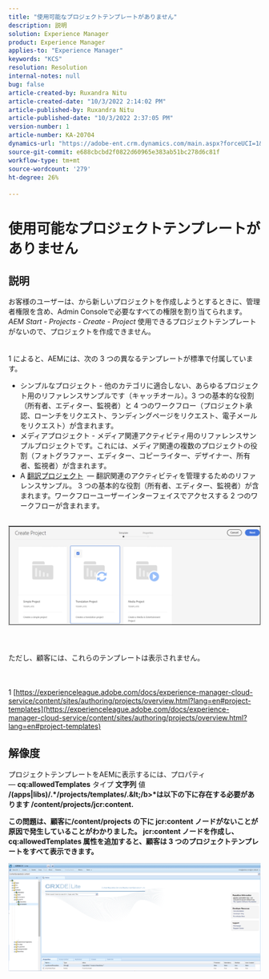 ```yaml
---
title: "使用可能なプロジェクトテンプレートがありません"
description: 説明
solution: Experience Manager
product: Experience Manager
applies-to: "Experience Manager"
keywords: "KCS"
resolution: Resolution
internal-notes: null
bug: false
article-created-by: Ruxandra Nitu
article-created-date: "10/3/2022 2:14:02 PM"
article-published-by: Ruxandra Nitu
article-published-date: "10/3/2022 2:37:05 PM"
version-number: 1
article-number: KA-20704
dynamics-url: "https://adobe-ent.crm.dynamics.com/main.aspx?forceUCI=1&pagetype=entityrecord&etn=knowledgearticle&id=78f9169d-2543-ed11-bba2-0022480866ad"
source-git-commit: e688cbcbd2f0822d60965e383ab51bc278d6c81f
workflow-type: tm+mt
source-wordcount: '279'
ht-degree: 26%

---
```


# 使用可能なプロジェクトテンプレートがありません

## 説明

お客様のユーザーは、から新しいプロジェクトを作成しようとするときに、管理者権限を含め、Admin Consoleで必要なすべての権限を割り当てられます。 *AEM Start - Projects - Create - Project* 使用できるプロジェクトテンプレートがないので、プロジェクトを作成できません。<br><br><br>
1 によると、AEMには、次の 3 つの異なるテンプレートが標準で付属しています。

- シンプルなプロジェクト - 他のカテゴリに適合しない、あらゆるプロジェクト用のリファレンスサンプルです（キャッチオール）。3 つの基本的な役割（所有者、エディター、監視者）と 4 つのワークフロー（プロジェクト承認、ローンチをリクエスト、ランディングページをリクエスト、電子メールをリクエスト）が含まれます。
- メディアプロジェクト - メディア関連アクティビティ用のリファレンスサンプルプロジェクトです。これには、メディア関連の複数のプロジェクトの役割（フォトグラファー、エディター、コピーライター、デザイナー、所有者、監視者）が含まれます。
- A [翻訳プロジェクト](https://experienceleague.adobe.com/docs/experience-manager-cloud-service/content/sites/administering/reusing-content/translation/overview.html?lang=en)  — 翻訳関連のアクティビティを管理するためのリファレンスサンプル。 3 つの基本的な役割（所有者、エディター、監視者）が含まれます。ワークフローユーザーインターフェイスでアクセスする 2 つのワークフローが含まれます。


<br>![](assets/___8267027f-2843-ed11-bba2-0022480866ad___.png)<br><br> <br><br>ただし、顧客には、これらのテンプレートは表示されません。<br><br> <br><br>1 [https://experienceleague.adobe.com/docs/experience-manager-cloud-service/content/sites/authoring/projects/overview.html?lang=en#project-templates](https://experienceleague.adobe.com/docs/experience-manager-cloud-service/content/sites/authoring/projects/overview.html?lang=en#project-templates)

## 解像度


プロジェクトテンプレートをAEMに表示するには、プロパティ — <b>cq:allowedTemplates</b> タイプ <b>文字列</b> 値 <b>/(apps|libs)/.\*/projects/templates/.\&lt;/b>*は以下の下に存在する必要があります <b>/content/projects/jcr:content</b>.

この問題は、顧客に/content/projects の下に jcr:content ノードがないことが原因で発生していることがわかりました。 jcr:content ノードを作成し、 cq:allowedTemplates 属性を追加すると、顧客は 3 つのプロジェクトテンプレートをすべて表示できます。



![](assets/ef0af61b-2843-ed11-bba2-0022480866ad.png)

